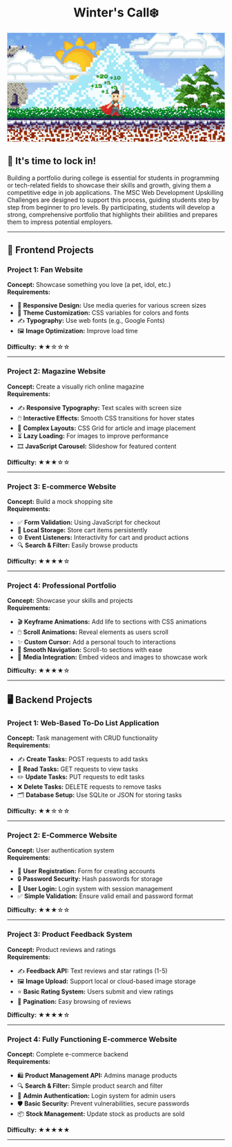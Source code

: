 <h1 align="center">Winter's Call❄️</h1>

<div style="align: center;">
  <img src="https://github.com/PUP-MSC-Web-Development/ArcticBlaze/blob/main/assets/MSC%20web%20development_20241013_185749_0000.png" alt="Banner Placeholder - Welcome Image">
</div>


## 🐺 It's time to lock in!

Building a portfolio during college is essential for students in programming or tech-related fields to showcase their skills and growth, giving them a competitive edge in job applications. The MSC Web Development Upskilling Challenges are designed to support this process, guiding students step by step from beginner to pro levels. By participating, students will develop a strong, comprehensive portfolio that highlights their abilities and prepares them to impress potential employers.


---


## 🎨 Frontend Projects


### Project 1: Fan Website


**Concept:** Showcase something you love (a pet, idol, etc.)  
**Requirements:**
- 📱 **Responsive Design:** Use media queries for various screen sizes
- 🎨 **Theme Customization:** CSS variables for colors and fonts
- ✍️ **Typography:** Use web fonts (e.g., Google Fonts)
- 🖼️ **Image Optimization:** Improve load time


**Difficulty:** ★★☆☆☆


---


### Project 2: Magazine Website


**Concept:** Create a visually rich online magazine  
**Requirements:**
- ✍️ **Responsive Typography:** Text scales with screen size
- 🖱️ **Interactive Effects:** Smooth CSS transitions for hover states
- 📐 **Complex Layouts:** CSS Grid for article and image placement
- ⏳ **Lazy Loading:** For images to improve performance
- 🎞️ **JavaScript Carousel:** Slideshow for featured content


**Difficulty:** ★★★☆☆


---


### Project 3: E-commerce Website


**Concept:** Build a mock shopping site  
**Requirements:**
- ✅ **Form Validation:** Using JavaScript for checkout
- 💾 **Local Storage:** Store cart items persistently
- ⚙️ **Event Listeners:** Interactivity for cart and product actions
- 🔍 **Search & Filter:** Easily browse products


**Difficulty:** ★★★★☆


---


### Project 4: Professional Portfolio


**Concept:** Showcase your skills and projects  
**Requirements:**
- 🎬 **Keyframe Animations:** Add life to sections with CSS animations
- 🖱️ **Scroll Animations:** Reveal elements as users scroll
- ✨ **Custom Cursor:** Add a personal touch to interactions
- 📜 **Smooth Navigation:** Scroll-to sections with ease
- 🎥 **Media Integration:** Embed videos and images to showcase work


**Difficulty:** ★★★★☆


---


## 🖥️ Backend Projects


### Project 1: Web-Based To-Do List Application


**Concept:** Task management with CRUD functionality  
**Requirements:**
- ✍️ **Create Tasks:** POST requests to add tasks
- 📄 **Read Tasks:** GET requests to view tasks
- ✏️ **Update Tasks:** PUT requests to edit tasks
- ❌ **Delete Tasks:** DELETE requests to remove tasks
- 🗂️ **Database Setup:** Use SQLite or JSON for storing tasks


**Difficulty:** ★★☆☆☆


---


### Project 2: E-Commerce Website


**Concept:** User authentication system  
**Requirements:**
- 🔑 **User Registration:** Form for creating accounts
- 🔒 **Password Security:** Hash passwords for storage
- 👤 **User Login:** Login system with session management
- ✅ **Simple Validation:** Ensure valid email and password format


**Difficulty:** ★★★☆☆


---


### Project 3: Product Feedback System


**Concept:** Product reviews and ratings  
**Requirements:**
- ✍️ **Feedback API:** Text reviews and star ratings (1-5)
- 🖼️ **Image Upload:** Support local or cloud-based image storage
- ⭐ **Basic Rating System:** Users submit and view ratings
- 📄 **Pagination:** Easy browsing of reviews


**Difficulty:** ★★★★☆


---


### Project 4: Fully Functioning E-commerce Website


**Concept:** Complete e-commerce backend  
**Requirements:**
- 🛍️ **Product Management API:** Admins manage products
- 🔍 **Search & Filter:** Simple product search and filter
- 👤 **Admin Authentication:** Login system for admin users
- 🛡️ **Basic Security:** Prevent vulnerabilities, secure passwords
- 📦 **Stock Management:** Update stock as products are sold


**Difficulty:** ★★★★★


---
